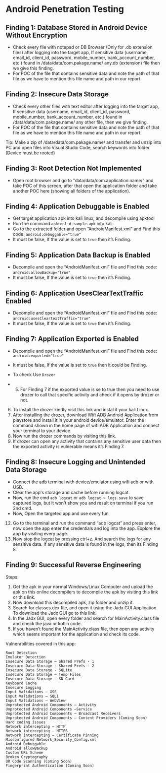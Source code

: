 # Android Penetration Testing

## Finding 1: Database Stored in Android Device Without Encryption
  - Check every file with notepad or DB Browser (Only for .db extension files) after logging into the target app, If sensitive data (username, email_id, client_id, password, mobile_number, bank_account_number, etc.) found in /data/data/com.pakage.name/ any.db (extension) file then we give this finding.
  - For POC of the file that contains sensitive data and note the path of that file as we have to mention this file name and path in our report.


## Finding 2: Insecure Data Storage
  - Check every other files with text editor after logging into the target app, If sensitive data (username, email_id, client_id, password, mobile_number, bank_account_number, etc.) found in /data/data/com.pakage.name/ any other file, then we give finding.
  - For POC of the file that contains sensitive data and note the path of that file as we have to mention this file name and path in our report.

Tip: Make a zip of /data/data/com.pakage.name/ and transfer and unzip into PC and open files into Visual Studio Code, search keywords into folder. (Device must be rooted)

## Finding 3: Root Detection Not Implemented
  - Open root browser and go to "data/data/com.application.name/" and take POC of this screen, after that open the application folder and take another POC here (showing all folders of the application).

## Finding 4: Application Debuggable is Enabled
  - Get target application apk into kali linux, and decompile using apktool
  - Run the command `apktool d sample.apk` into kali.
  - Go to the extracted folder and open “AndroidManifest.xml” and Find this code: `android:debuggable="true"`
  - It must be false, If the value is set to `true` then it’s Finding.

## Finding 5: Application Data Backup is Enabled
  - Decompile and open the “AndroidManifest.xml” file and Find this code: `android:allowBackup="true"`
  - It must be false, If the value is set to `true` then it’s Finding.


## Finding 6: Application UsesClearTextTraffic Enabled
  - Decompile and open the “AndroidManifest.xml” file and Find this code: `android:usesCleartextTraffic="true"`
  - It must be false, If the value is set to `true` then it’s Finding.
  
## Finding 7: Application Exported is Enabled
  - Decompile and open the “AndroidManifest.xml” file and Find this code: `android:exported="true"`
  - It must be false, If the value is set to `true` then it could be Finding.
  - To check Use `Drozer`

  - 5. For Finding 7 if the exported value is se to true then you need to use drozer to call that
specific activity and check if it opens by drozer or not.
6. To install the drozer kindly visit this link and instal it your kali Linux.
7. After installing the drozer, download Wifi ADB Android Application from playstore and
install it in your android device/emulator. Enter the command shown in the home page
of wifi ADB Application and connect your terminal to your device.
8. Now run the drozer commands by visiting this link.
9. If drozer can open any activity that contains any sensitive user data then the exported
activity is vulnerable means it’s Finding 7.
  
## Finding 8: Insecure Logging and Unintended Data Storage
  - Connect the adb terminal with device/emulator using wifi adb or with USB.
  - Clear the app's storage and cache before running logcat.
  - Now, run the cmd `adb logcat` or `adb logcat > logs.save` to save captured logs, but it won't show you and result on terminal if you run 2nd cmd.
  - Now, Open the targeted app and use every fun 

12. Go to the terminal and run the command “adb logcat” and press enter, now open the
app enter the credentials and log into the app. Explore the app by visiting every page.
13. Now stop the logcat by pressing ctrl+z. And search the logs for any sensitive data. If any
sensitive data is found in the logs, then its Finding 8.

## Finding 9: Successful Reverse Engineering

Steps:
1. Get the apk in your normal Windows/Linux Computer and upload the apk on this online
decompilers to decompile the apk by visiting this link or this link.
2. Now download this decompiled apk, zip folder and unzip it.
3. Search for classes.dex file, and open it using the Jadx GUI Application. To download the
Jadx GUI go to this link.
4. In the Jadx GUI, open every folder and search for MainActivity.class file and check the java or
kotlin code.
5. If you haven’t found the MainActivity.class file, then open any activity which seems
important for the application and check its code.





Vulnerabilities covered in this app:

    Root Detection
    Emulator Detection
    Insecure Data Storage – Shared Prefs - 1
    Insecure Data Storage - Shared Prefs - 2
    Insecure Data Storage - SQLite
    Insecure Data Storage – Temp Files
    Insecure Data Storage – SD Card
    Keyboard Cache
    Insecure Logging
    Input Validations – XSS
    Input Validations – SQLi
    Input Validations – WebView
    Unprotected Android Components – Activity
    Unprotected Android Components –Service
    Unprotected Android Components – Broadcast Receivers
    Unprotected Android Components – Content Providers (Coming Soon)
    Hard coding issues
    Network intercepting – HTTP
    Network intercepting – HTTPS
    Network intercepting – Certificate Pinning
    Misconfigured Network_Security_Config.xml
    Android Debuggable
    Android allowBackup
    Custom URL Scheme
    Broken Cryptography
    QR Code Scanning (Coming Soon)
    Fingerprint Authentication (Coming Soon)
